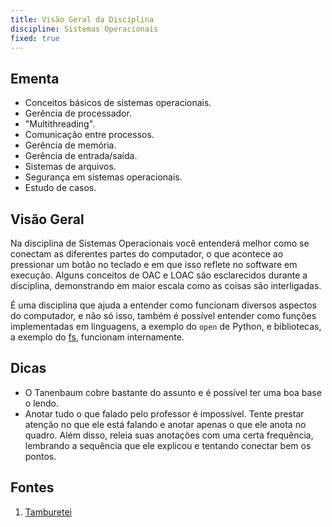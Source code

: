 ```yaml
---
title: Visão Geral da Disciplina
discipline: Sistemas Operacionais
fixed: true
---
```


## Ementa

* Conceitos básicos de sistemas operacionais.
* Gerência de processador.
* "Multithreading".
* Comunicação entre processos.
* Gerência de memória.
* Gerência de entrada/saída.
* Sistemas de arquivos.
* Segurança em sistemas operacionais.
* Estudo de casos.

## Visão Geral

Na disciplina de Sistemas Operacionais você entenderá melhor como se conectam as diferentes partes do computador, o que acontece ao pressionar um botão no teclado e em que isso reflete no software em execução. Alguns conceitos de OAC e LOAC são esclarecidos durante a disciplina, demonstrando em maior escala como as coisas são interligadas.

É uma disciplina que ajuda a entender como funcionam diversos aspectos do computador, e não só isso, também é possível entender como funções implementadas em linguagens, a exemplo do `open` de Python, e bibliotecas, a exemplo do [fs](https://nodejs.org/api/fs.html), funcionam internamente. 

## Dicas

* O Tanenbaum cobre bastante do assunto e é possível ter uma boa base o lendo.
* Anotar tudo o que falado pelo professor é impossível. Tente prestar atenção no que ele está falando e anotar apenas o que ele anota no quadro. Além disso, releia suas anotações com uma certa frequência, lembrando a sequência que ele explicou e tentando conectar bem os pontos.

## Fontes 

1. <a href= "https://github.com/OpenDevUFCG/Tamburetei" target="_blank"> Tamburetei </a>

